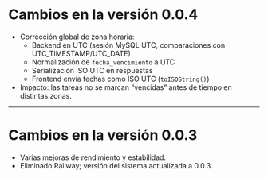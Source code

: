# Cambios en la versión 0.0.4

- Corrección global de zona horaria:
  - Backend en UTC (sesión MySQL UTC, comparaciones con UTC_TIMESTAMP/UTC_DATE)
  - Normalización de `fecha_vencimiento` a UTC
  - Serialización ISO UTC en respuestas
  - Frontend envía fechas como ISO UTC (`toISOString()`)
- Impacto: las tareas no se marcan “vencidas” antes de tiempo en distintas zonas.

---
# Cambios en la versión 0.0.3

- Varias mejoras de rendimiento y estabilidad.
- Eliminado Railway; versión del sistema actualizada a 0.0.3.
